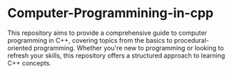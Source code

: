 # Computer-Programmining-in-cpp
This repository aims to provide a comprehensive guide to computer programming in C++, covering topics from the basics to procedural-oriented programming. Whether you're new to programming or looking to refresh your skills, this repository offers a structured approach to learning C++ concepts.

